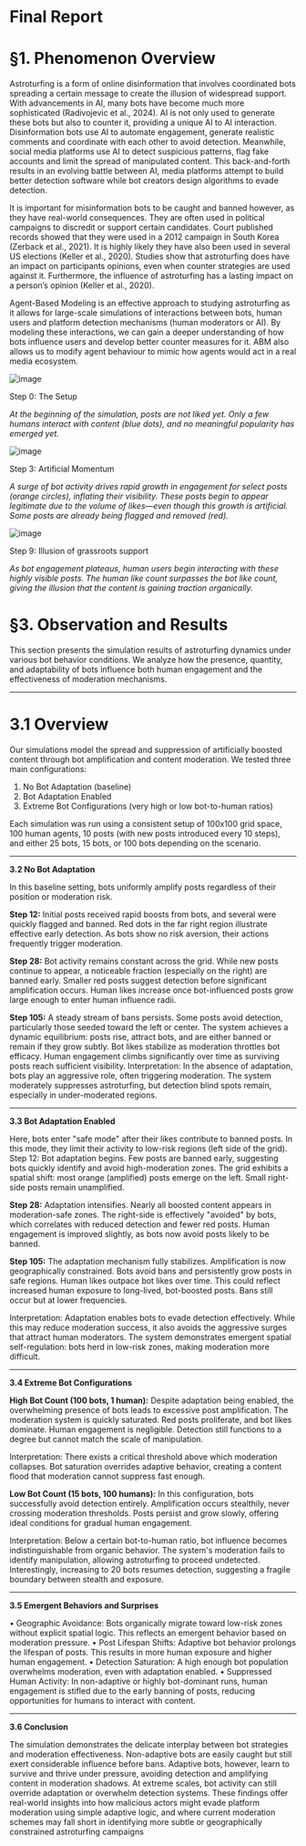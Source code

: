 # Final Report

# §1. Phenomenon Overview

Astroturfing is a form of online disinformation that involves coordinated bots spreading a certain message to create the illusion of widespread support. With advancements in AI, many bots have become much more sophisticated (Radivojevic et al., 2024). AI is not only used to generate these bots but also to counter it, providing a unique AI to AI interaction. Disinformation bots use AI to automate engagement, generate realistic comments and coordinate with each other to avoid detection. Meanwhile, social media platforms use AI to detect suspicious patterns, flag fake accounts and limit the spread of manipulated content. This back-and-forth results in an evolving battle between AI, media platforms attempt to build better detection software while bot creators design algorithms to evade detection. 

It is important for misinformation bots to be caught and banned however, as they have real-world consequences. They are often used in political campaigns to discredit or support certain candidates. Court published records showed that they were used in a 2012 campaign in South Korea (Zerback et al., 2021). It is highly likely they have also been used in several US elections (Keller et al., 2020). Studies show that astroturfing does have an impact on participants opinions, even when counter strategies are used against it. Furthermore, the influence of astroturfing has a lasting impact on a person’s opinion (Keller et al., 2020). 

Agent-Based Modeling is an effective approach to studying astroturfing as it allows for large-scale simulations of interactions between bots, human users and platform detection mechanisms (human moderators or AI). By modeling these interactions, we can gain a deeper understanding of how bots influence users and develop better counter measures for it. ABM also allows us to modify agent behaviour to mimic how agents would act in a real media ecosystem. 

![image](https://github.com/user-attachments/assets/9ab0d39d-01fe-49d8-8f1e-7c3ea1ffce36)

Step 0: The Setup

*At the beginning of the simulation, posts are not liked yet. Only a few humans interact with content (blue dots), and no meaningful popularity has emerged yet.*

![image](https://github.com/user-attachments/assets/c983ec24-6b3e-4001-a753-cdd64d3e00ef)

Step 3: Artificial Momentum

*A surge of bot activity drives rapid growth in engagement for select posts (orange circles), inflating their visibility. These posts begin to appear legitimate due to the volume of likes—even though this growth is artificial. Some posts are already being flagged and removed (red).*

![image](https://github.com/user-attachments/assets/db174cc3-0238-4c36-9af8-3cecc46130d8)

Step 9: Illusion of grassroots support

*As bot engagement plateaus, human users begin interacting with these highly visible posts. The human like count surpasses the bot like count, giving the illusion that the content is gaining traction organically.*



# §3. Observation and Results

This section presents the simulation results of astroturfing dynamics under various bot behavior conditions. We analyze how the presence, quantity, and adaptability of bots influence both human engagement and the effectiveness of moderation mechanisms.
________________________________________
# 3.1 Overview

Our simulations model the spread and suppression of artificially boosted content through bot amplification and content moderation. We tested three main configurations:
1.	No Bot Adaptation (baseline)
2.	Bot Adaptation Enabled
3.	Extreme Bot Configurations (very high or low bot-to-human ratios)
   
Each simulation was run using a consistent setup of 100x100 grid space, 100 human agents, 10 posts (with new posts introduced every 10 steps), and either 25 bots, 15 bots, or 100 bots depending on the scenario.
________________________________________
**3.2 No Bot Adaptation**

In this baseline setting, bots uniformly amplify posts regardless of their position or moderation risk.

**Step 12:** Initial posts received rapid boosts from bots, and several were quickly flagged and banned. Red dots in the far right region illustrate effective early detection. As bots show no risk aversion, their actions frequently trigger moderation.

**Step 28:** Bot activity remains constant across the grid. While new posts continue to appear, a noticeable fraction (especially on the right) are banned early. Smaller red posts suggest detection before significant amplification occurs. Human likes increase once bot-influenced posts grow large enough to enter human influence radii.

**Step 105:** A steady stream of bans persists. Some posts avoid detection, particularly those seeded toward the left or center. The system achieves a dynamic equilibrium: posts rise, attract bots, and are either banned or remain if they grow subtly. Bot likes stabilize as moderation throttles bot efficacy. Human engagement climbs significantly over time as surviving posts reach sufficient visibility.
Interpretation: In the absence of adaptation, bots play an aggressive role, often triggering moderation. The system moderately suppresses astroturfing, but detection blind spots remain, especially in under-moderated regions.
________________________________________
**3.3 Bot Adaptation Enabled** 

Here, bots enter "safe mode" after their likes contribute to banned posts. In this mode, they limit their activity to low-risk regions (left side of the grid).
Step 12: Bot adaptation begins. Few posts are banned early, suggesting bots quickly identify and avoid high-moderation zones. The grid exhibits a spatial shift: most orange (amplified) posts emerge on the left. Small right-side posts remain unamplified.

**Step 28:** Adaptation intensifies. Nearly all boosted content appears in moderation-safe zones. The right-side is effectively "avoided" by bots, which correlates with reduced detection and fewer red posts. Human engagement is improved slightly, as bots now avoid posts likely to be banned.

**Step 105:** The adaptation mechanism fully stabilizes. Amplification is now geographically constrained. Bots avoid bans and persistently grow posts in safe regions. Human likes outpace bot likes over time. This could reflect increased human exposure to long-lived, bot-boosted posts. Bans still occur but at lower frequencies.

Interpretation: Adaptation enables bots to evade detection effectively. While this may reduce moderation success, it also avoids the aggressive surges that attract human moderators. The system demonstrates emergent spatial self-regulation: bots herd in low-risk zones, making moderation more difficult.
________________________________________
**3.4 Extreme Bot Configurations**

**High Bot Count (100 bots, 1 human):** Despite adaptation being enabled, the overwhelming presence of bots leads to excessive post amplification. The moderation system is quickly saturated. Red posts proliferate, and bot likes dominate. Human engagement is negligible. Detection still functions to a degree but cannot match the scale of manipulation.

Interpretation: There exists a critical threshold above which moderation collapses. Bot saturation overrides adaptive behavior, creating a content flood that moderation cannot suppress fast enough.

**Low Bot Count (15 bots, 100 humans):** In this configuration, bots successfully avoid detection entirely. Amplification occurs stealthily, never crossing moderation thresholds. Posts persist and grow slowly, offering ideal conditions for gradual human engagement.

Interpretation: Below a certain bot-to-human ratio, bot influence becomes indistinguishable from organic behavior. The system's moderation fails to identify manipulation, allowing astroturfing to proceed undetected. Interestingly, increasing to 20 bots resumes detection, suggesting a fragile boundary between stealth and exposure.
________________________________________
**3.5 Emergent Behaviors and Surprises**

•	Geographic Avoidance: Bots organically migrate toward low-risk zones without explicit spatial logic. This reflects an emergent behavior based on moderation pressure.
•	Post Lifespan Shifts: Adaptive bot behavior prolongs the lifespan of posts. This results in more human exposure and higher human engagement.
•	Detection Saturation: A high enough bot population overwhelms moderation, even with adaptation enabled.
•	Suppressed Human Activity: In non-adaptive or highly bot-dominant runs, human engagement is stifled due to the early banning of posts, reducing opportunities for humans to interact with content.
________________________________________
**3.6 Conclusion**

The simulation demonstrates the delicate interplay between bot strategies and moderation effectiveness. Non-adaptive bots are easily caught but still exert considerable influence before bans. Adaptive bots, however, learn to survive and thrive under pressure, avoiding detection and amplifying content in moderation shadows. At extreme scales, bot activity can still override adaptation or overwhelm detection systems.
These findings offer real-world insights into how malicious actors might evade platform moderation using simple adaptive logic, and where current moderation schemes may fall short in identifying more subtle or geographically constrained astroturfing campaigns

